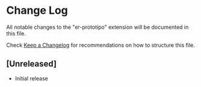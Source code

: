 # Change Log

All notable changes to the "er-prototipo" extension will be documented in this file.

Check [Keep a Changelog](http://keepachangelog.com/) for recommendations on how to structure this file.

## [Unreleased]

- Initial release